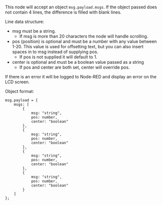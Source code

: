 This node will accept an object `msg.payload.msgs`.  If the object passed does not contain 4 lines, the difference is filled with blank lines.

Line data structure:

* msg must be a string.
  * If msg is more than 20 characters the node will handle scrolling.
* pos (position) is optional and must be a number with any value between 1-20.  This value is used for offsetting text, but you can also insert spaces in to msg instead of supplying pos.
  * If pos is not supplied it will default to 1.
* center is optional and must be a boolean value passed as a string
  * If pos and center are both set, center will override pos.

If there is an error it will be logged to Node-RED and display an error on the LCD screen.

Object format:
```
msg.payload = {
    msgs: [
        {
            msg: "string",
            pos: number,
            center: "boolean"
        },
        {
            msg: "string",
            pos: number,
            center: "boolean"
        },
        {
            msg: "string",
            pos: number,
            center: "boolean"
        },
        {
            msg: "string",
            pos: number,
            center: "boolean"
        }
    ]
};
```